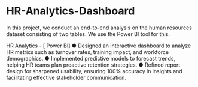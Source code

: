 # HR-Analytics-Dashboard
In this project, we conduct an end-to-end analysis on the human resources dataset consisting of two tables. We use the Power BI tool for this.

HR Analytics - [ Power BI]
● Designed an interactive dashboard to analyze HR metrics such as turnover rates, training impact, and workforce
demographics.
● Implemented predictive models to forecast trends, helping HR teams plan proactive retention strategies. 
● Refined report design for sharpened usability, ensuring 100% accuracy in insights and facilitating effective stakeholder
communication.
